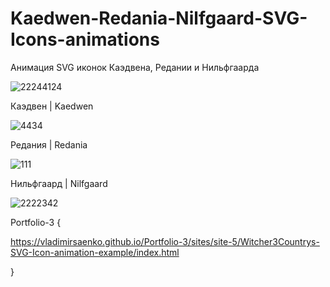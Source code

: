 # Kaedwen-Redania-Nilfgaard-SVG-Icons-animations
 
Анимация SVG иконок Каэдвена, Редании и Нильфгаарда

![22244124](https://user-images.githubusercontent.com/56477695/115112632-0bada080-9f8f-11eb-8039-0e0e67c59488.png)

Каэдвен | Kaedwen

![4434](https://user-images.githubusercontent.com/56477695/115112645-1831f900-9f8f-11eb-8f3d-35889b89a956.png)

Редания | Redania

![111](https://user-images.githubusercontent.com/56477695/115112650-1f590700-9f8f-11eb-9125-80d97b0a1274.png)

Нильфгаард | Nilfgaard

![2222342](https://user-images.githubusercontent.com/56477695/115112658-339d0400-9f8f-11eb-9e64-46b1e4c8beb1.png)

Portfolio-3 {

https://vladimirsaenko.github.io/Portfolio-3/sites/site-5/Witcher3Countrys-SVG-Icon-animation-example/index.html

}
